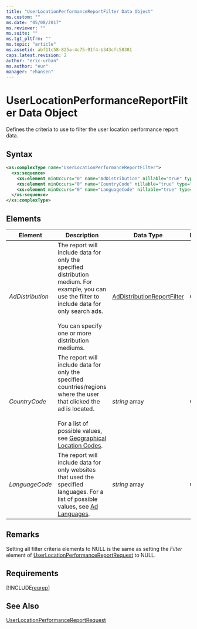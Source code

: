 ```yaml
---
title: "UserLocationPerformanceReportFilter Data Object"
ms.custom: ""
ms.date: "05/08/2017"
ms.reviewer: ""
ms.suite: ""
ms.tgt_pltfrm: ""
ms.topic: "article"
ms.assetid: abf11c58-825a-4c75-91f4-b343cfc58301
caps.latest.revision: 2
author: "eric-urban"
ms.author: "eur"
manager: "ehansen"
---
```

# UserLocationPerformanceReportFilter Data Object
Defines the criteria to use to filter the user location performance report data.

## Syntax

```xml
<xs:complexType name="UserLocationPerformanceReportFilter">
  <xs:sequence>
    <xs:element minOccurs="0" name="AdDistribution" nillable="true" type="tns:AdDistributionReportFilter" />
    <xs:element minOccurs="0" name="CountryCode" nillable="true" type="q27:ArrayOfstring" xmlns:q27="http://schemas.microsoft.com/2003/10/Serialization/Arrays" />
    <xs:element minOccurs="0" name="LanguageCode" nillable="true" type="q28:ArrayOfstring" xmlns:q28="http://schemas.microsoft.com/2003/10/Serialization/Arrays" />
  </xs:sequence>
</xs:complexType>
```

## <a name="Elements"></a>Elements

|Element|Description|Data Type|Required/Optional|
|-----------|---------------|-------------|---------------------|
|*AdDistribution*|The report will include data for only the specified distribution medium. For example, you can use the filter to include data for only search ads.<br /><br />You can specify one or more distribution mediums.|[AdDistributionReportFilter](../reporting-api/addistributionreportfilter-value-set.md)|Optional|
|*CountryCode*|The report will include data for only the specified countries/regions where the user that clicked the ad is located.<br /><br />For a list of possible values, see [Geographical Location Codes](https://msdn.microsoft.com/library/bing-ads-geographical-location-codes.aspx).|*string* array|Optional|
|*LanguageCode*|The report will include data for only websites that used the specified languages. For a list of possible values, see [Ad Languages](https://msdn.microsoft.com/library/bing-ads-ad-languages.aspx).|*string* array|Optional|

## Remarks
Setting all filter criteria elements to NULL is the same as setting the *Filter* element of [UserLocationPerformanceReportRequest](../reporting-api/userlocationperformancereportrequest-data-object.md) to NULL.

## Requirements
[!INCLUDE[reqrep](../reporting-api/includes/reqrep.md)]
## See Also
[UserLocationPerformanceReportRequest](../reporting-api/userlocationperformancereportrequest-data-object.md)

